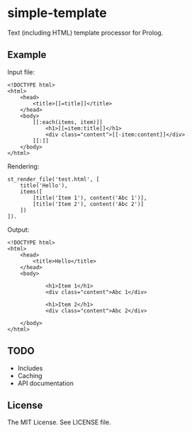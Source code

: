 # simple-template

Text (including HTML) template processor for Prolog.

## Example

Input file:

    <!DOCTYPE html>
    <html>
        <head>
            <title>[[=title]]</title>
        </head>
        <body>
            [[:each(items, item)]]            
                <h1>[[=item:title]]</h1>            
                <div class="content">[[-item:content]]</div>
            [[:]]
        </body>
    </html>

Rendering:

    st_render_file('test.html', [
        title('Hello'),
        items([
            [title('Item 1'), content('Abc 1')],
            [title('Item 2'), content('Abc 2')]
        ])
    ]).

Output:

    <!DOCTYPE html>
    <html>
        <head>
            <title>Hello</title>
        </head>
        <body>
                        
                <h1>Item 1</h1>            
                <div class="content">Abc 1</div>
                        
                <h1>Item 2</h1>            
                <div class="content">Abc 2</div>
            
        </body>
    </html>

## TODO

 * Includes
 * Caching
 * API documentation

## License

The MIT License. See LICENSE file.

